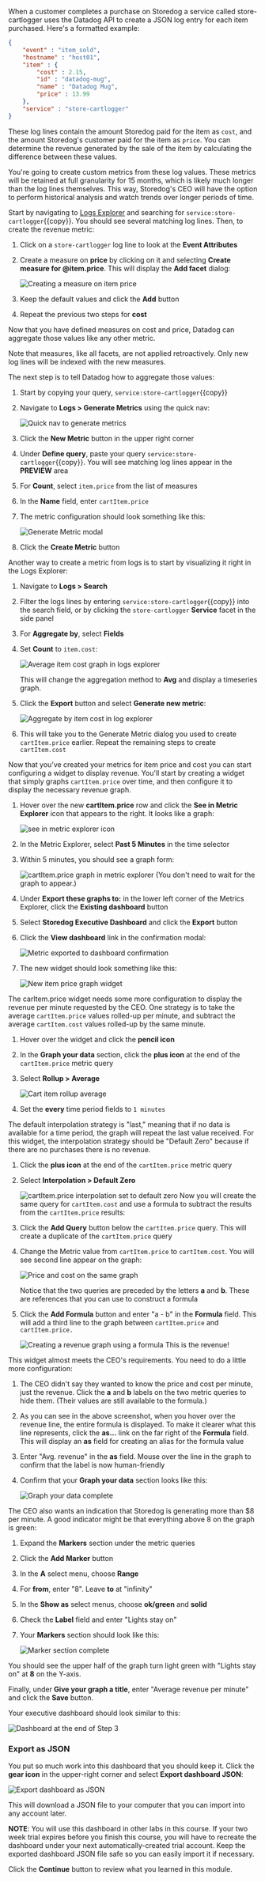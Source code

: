 When a customer completes a purchase on Storedog a service called store-cartlogger uses the Datadog API to create a JSON log entry for each item purchased. Here's a formatted example:

```json
{
    "event" : "item_sold",
    "hostname" : "host01",
    "item" : {	
        "cost" : 2.15,
        "id" : "datadog-mug",
        "name" : "Datadog Mug",
        "price" : 13.99
    },
    "service" : "store-cartlogger"
}
```

These log lines contain the amount Storedog paid for the item as `cost`, and the amount Storedog's customer paid for the item as `price`. You can determine the revenue generated by the sale of the item by calculating the difference between these values. 

You're going to create custom metrics from these log values. These metrics will be retained at full granularity for 15 months, which is likely much longer than the log lines themselves. This way, Storedog's CEO will have the option to perform historical analysis and watch trends over longer periods of time.

Start by navigating to [Logs Explorer](https://app.datadoghq.com/logs) and searching for `service:store-cartlogger`{{copy}}. You should see several matching log lines. Then, to create the revenue metric:

1. Click on a `store-cartlogger` log line to look at the **Event Attributes**
1. Create a measure on **price** by clicking on it and selecting **Create measure for @item.price**. This will display the **Add facet** dialog:

   ![Creating a measure on item price](./assets/create-measure-item-price.png)
1. Keep the default values and click the **Add** button
1. Repeat the previous two steps for **cost**

Now that you have defined measures on cost and price, Datadog can aggregate those values like any other metric.

Note that measures, like all facets, are not applied retroactively. Only new log lines will be indexed with the new measures.

The next step is to tell Datadog how to aggregate those values:

1. Start by copying your query, `service:store-cartlogger`{{copy}}
1. Navigate to **Logs > Generate Metrics** using the quick nav:

   ![Quick nav to generate metrics](./assets/generate_metrics_quicknav.png)

1. Click the  **New Metric** button in the upper right corner
1. Under **Define query**, paste your query `service:store-cartlogger`{{copy}}. You will see matching log lines appear in the **PREVIEW** area
1. For **Count**, select `item.price` from the list of measures 
1. In the **Name** field, enter `cartItem.price`
1. The metric configuration should look something like this:

   ![Generate Metric modal](./assets/generate_metric_modal.png)
1. Click the **Create Metric** button

Another way to create a metric from logs is to start by visualizing it right in the Logs Explorer:

1. Navigate to **Logs > Search**
1. Filter the logs lines by entering `service:store-cartlogger`{{copy}} into the search field, or by clicking the `store-cartlogger` **Service** facet in the side panel
1. For **Aggregate by**, select **Fields**
1. Set **Count** to `item.cost`:

   ![Average item cost graph in logs explorer](./assets/logs_aggregate_by_item_cost.png)

   This will change the aggregation method to **Avg** and display a timeseries graph. 
1. Click the **Export** button and select **Generate new metric**:

   ![Aggregate by item cost in log explorer](./assets/export_generate_metric.png)
1. This will take you to the Generate Metric dialog you used to create `cartItem.price` earlier. Repeat the remaining steps to create `cartItem.cost`

Now that you’ve created your metrics for item price and cost you can start configuring a widget to display revenue. You'll start by creating a widget that simply graphs `cartItem.price` over time, and then configure it to display the necessary revenue graph.

1. Hover over the new **cartItem.price** row and click the **See in Metric Explorer** icon that appears to the right. It looks like a graph:

   ![see in metric explorer icon](./assets/metric_explorer_icon.png)
1. In the Metric Explorer, select **Past 5 Minutes** in the time selector
1. Within 5 minutes, you should see a graph form:

   ![cartItem.price graph in metric explorer](./assets/cart_item_price_metric_explorer.png)
   (You don't need to wait for the graph to appear.)
1. Under **Export these graphs to:** in the lower left corner of the Metrics Explorer, click the **Existing dashboard** button
1. Select **Storedog Executive Dashboard** and click the **Export** button
1. Click the **View dashboard** link in the confirmation modal:

   ![Metric exported to dashboard confirmation](./assets/metric_exported_to_dashboard.png)

1. The new widget should look something like this: 

   ![New item price graph widget](./assets/item_price_widget_graph.png)

The carItem.price widget needs some more configuration to display the revenue per minute requested by the CEO. One strategy is to take the average `cartItem.price` values rolled-up per minute, and subtract the average `cartItem.cost` values rolled-up by the same minute.

1. Hover over the widget and click the **pencil icon**
1. In the **Graph your data** section, click the **plus icon** at the end of the `cartItem.price` metric query
1. Select **Rollup > Average** 

   ![Cart item rollup average](./assets/cart_item_avg_rollup.png)
1. Set the **every** time period fields to `1 minutes`

The default interpolation strategy is "last," meaning that if no data is available for a time period, the graph will repeat the last value received. For this widget, the interpolation strategy should be "Default Zero" because if there are no purchases there is no revenue.

1. Click the **plus icon** at the end of the `cartItem.price` metric query
1. Select **Interpolation > Default Zero**  

   ![cartItem.price interpolation set to default zero](./assets/cart_item_price_default_zero.png)
Now you will create the same query for `cartItem.cost` and use a formula to subtract the results from the `cartItem.price` results:

1. Click the **Add Query** button below the `cartItem.price` query. This will create a duplicate of the `cartItem.price` query 
1. Change the Metric value from `cartItem.price` to `cartItem.cost`. You will see second line appear on the graph:

   ![Price and cost on the same graph](./assets/price_and_cost_on_graph.png)

   Notice that the two queries are preceded by the letters **a** and **b**. These are references that you can use to construct a formula
1. Click the **Add Formula** button and enter "a - b" in the **Formula** field. This will add a third line to the graph between `cartItem.price` and `cartItem.price.` 

   ![Creating a revenue graph using a formula](./assets/revenue_graph_from_formula.png)
   This is the revenue!

This widget almost meets the CEO's requirements. You need to do a little more configuration:

1. The CEO didn't say they wanted to know the price and cost per minute, just the revenue. Click the **a** and **b** labels on the two metric queries to hide them. (Their values are still available to the formula.)
1. As you can see in the above screenshot, when you hover over the revenue line, the entire formula is displayed. To make it clearer what this line represents, click the **as...** link on the far right of the **Formula** field. This will display an **as** field for creating an alias for the formula value
1. Enter "Avg. revenue" in the **as** field. Mouse over the line in the graph to confirm that the label is now human-friendly
1. Confirm that your **Graph your data** section looks like this: 

   ![Graph your data complete](./assets/graph_your_data_complete.png)

The CEO also wants an indication that Storedog is generating more than $8 per minute. A good indicator might be that everything above 8 on the graph is green:

1. Expand the **Markers** section under the metric queries
1. Click the **Add Marker** button
1. In the **A** select menu, choose **Range** 
1. For **from**, enter "8". Leave **to** at "infinity"
1. In the **Show as** select menus, choose **ok/green** and **solid**
1. Check the **Label** field and enter "Lights stay on"
1. Your **Markers** section should look like this:

   ![Marker section complete](./assets/marker_section_complete.png)

You should see the upper half of the graph turn light green with "Lights stay on" at **8** on the Y-axis.

Finally, under **Give your graph a title**, enter "Average revenue per minute" and click the **Save** button.

Your executive dashboard should look similar to this: 

![Dashboard at the end of Step 3](./assets/dashboard_step_3.png)

### Export as JSON

You put so much work into this dashboard that you should keep it. Click the **gear icon** in the upper-right corner and select **Export dashboard JSON**: 

![Export dashboard as JSON](./assets/export_dashboard_json.png)

This will download a JSON file to your computer that you can import into any account later.

**NOTE**: You will use this dashboard in other labs in this course. If your two week trial expires before you finish this course, you will have to recreate the dashboard under your next automatically-created trial account. Keep the exported dashboard JSON file safe so you can easily import it if necessary.

Click the **Continue** button to review what you learned in this module.